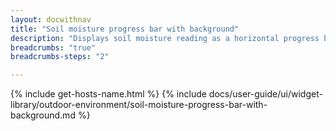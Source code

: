 ```yaml
---
layout: docwithnav
title: "Soil moisture progress bar with background"
description: "Displays soil moisture reading as a horizontal progress bar with background. Allows to configure value range, bar colors, and other settings."
breadcrumbs: "true"
breadcrumbs-steps: "2"

---
```

{% include get-hosts-name.html %}
{% include docs/user-guide/ui/widget-library/outdoor-environment/soil-moisture-progress-bar-with-background.md %}
